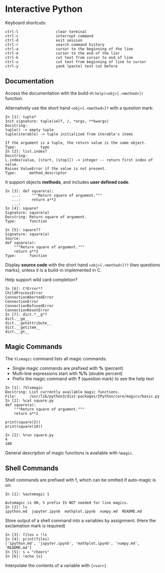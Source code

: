 # Interactive Python

Keyboard shortcuts:

```
ctrl-l                 clear terminal
ctrl-c                 interrupt command
ctrl-d                 exit session
ctrl-r                 search command history
ctrl-a                 cursor to the beginning of the line
ctrl-e                 cursor to the end of the linr
ctrl-k 	               cut text from cursor to end of line
ctrl-u 	               cut text from beginning of line to cursor
ctrl-y 	               yank (paste) text cut before
```

## Documentation

Access the documentation with the build-in `help(<obj>[.<method>])` function. 

Alternatively use the short hand `<obj>[.<method>]?` with a question mark:

```
In [1]: tuple?
Init signature: tuple(self, /, *args, **kwargs)
Docstring:
tuple() -> empty tuple
tuple(iterable) -> tuple initialized from iterable's items

If the argument is a tuple, the return value is the same object.
Type:           type
In [2]: list.index?
Docstring:
L.index(value, [start, [stop]]) -> integer -- return first index of value.
Raises ValueError if the value is not present.
Type:      method_descriptor
```

It support objects **methods**, and includes **user defined code**.

```
In [3]: def square(a):
   ...:     """Return square of argument."""
   ...:     return a**2
   ...:
In [4]: square?
Signature: square(a)
Docstring: Return square of argument.
Type:      function

In [5]: square??
Signature: square(a)
Source:
def square(a):
    """Return square of argument."""
    return a**2
Type:      function
```

Display **source code** with the short hand `<obj>[.<method>]??` (two questions marks), unless it is a build-in implemented in C.

Help support wild card completion? 

```
In [6]: C*Error*?
ChildProcessError
ConnectionAbortedError
ConnectionError
ConnectionRefusedError
ConnectionResetError
In [7]: dict.*__g*?
dict.__ge__
dict.__getattribute__
dict.__getitem__
dict.__gt__
```

## Magic Commands

The `%lsmagic` command lists all magic commands:

* Single magic commands are prefixed with **%** (percent)
* Multi-line expressions start with **%%** (double percent)
* Prefix the magic command with **?** (question mark) to see the help text

```
In [1]: ?%lsmagic
Docstring: List currently available magic functions.
File:      /usr/lib/python3/dist-packages/IPython/core/magics/basic.py
In [2]: %cat square.py
def square(a):
    """Return square of argument."""
    return a**2

print(square(2))
print(square(10))

In [2]: %run square.py
4
100
```

General description of magic functions is available with `%magic`.

## Shell Commands

Shell commands are prefixed with **!**, which can be omitted if auto-magic is on:

```
In [1]: %automagic 1

Automagic is ON, % prefix IS NOT needed for line magics.
In [2]: ls
ipython.md  jupyter.ipynb  mathplot.ipynb  numpy.md  README.md
```

Store output of a shell command into a variables by assignment. (Here the exclamation mark is required)

```
In [3]: files = !ls
In [4]: print(files)
['ipython.md', 'jupyter.ipynb', 'mathplot.ipynb', 'numpy.md', 'README.md']
In [5]: s = "cheers"
In [6]: !echo {s}
```

Interpolate the contents of a variable with `{<var>}`.


